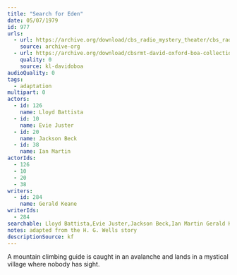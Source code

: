 ```yaml
---
title: "Search for Eden"
date: 05/07/1979
id: 977
urls: 
  - url: https://archive.org/download/cbs_radio_mystery_theater/cbs_radio_mystery_theater-0951-1000.zip/cbs_radio_mystery_theater-0951-1000%2Fcbsrmt_0977_search_for_eden.mp3
    source: archive-org
  - url: https://archive.org/download/cbsrmt-david-oxford-boa-collection/CBSRMT-790507-0977-Search-for-Eden-(128-44)_KQV-{BoA}.mp3
    quality: 0
    source: kl-davidoboa
audioQuality: 0
tags: 
  - adaptation
multipart: 0
actors:  
  - id: 126
    name: Lloyd Battista  
  - id: 10
    name: Evie Juster  
  - id: 20
    name: Jackson Beck  
  - id: 38
    name: Ian Martin
actorIds:  
  - 126  
  - 10  
  - 20  
  - 38
writers:  
  - id: 284
    name: Gerald Keane
writerIds:  
  - 284
searchable: Lloyd Battista,Evie Juster,Jackson Beck,Ian Martin Gerald Keane
notes: adapted from the H. G. Wells story
descriptionSource: kf
---
```

A mountain climbing guide is caught in an avalanche and lands in a mystical village where nobody has sight.